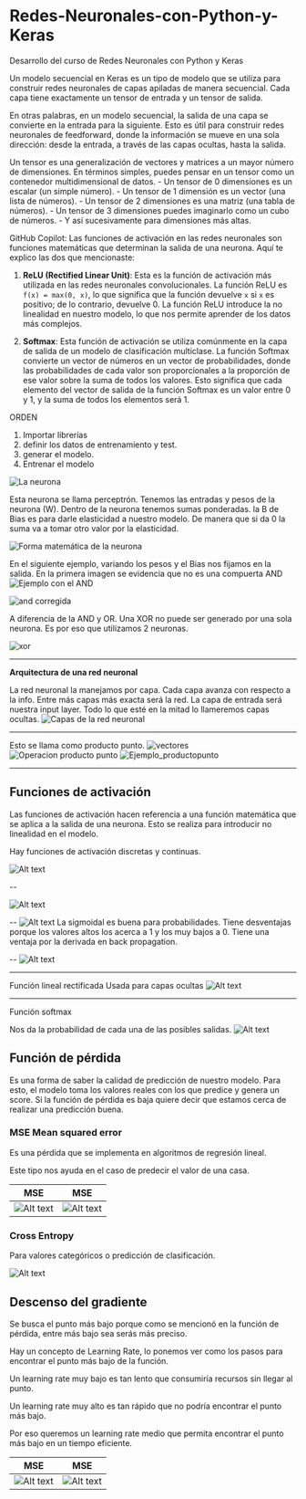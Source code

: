 # Redes-Neuronales-con-Python-y-Keras
Desarrollo del curso de Redes Neuronales con Python y Keras

Un modelo secuencial en Keras es un tipo de modelo que se utiliza para construir redes neuronales de capas apiladas de manera secuencial. Cada capa tiene exactamente un tensor de entrada y un tensor de salida.

En otras palabras, en un modelo secuencial, la salida de una capa se convierte en la entrada para la siguiente. Esto es útil para construir redes neuronales de feedforward, donde la información se mueve en una sola dirección: desde la entrada, a través de las capas ocultas, hasta la salida.


Un tensor es una generalización de vectores y matrices a un mayor número de dimensiones. En términos simples, puedes pensar en un tensor como un contenedor multidimensional de datos.
    - Un tensor de 0 dimensiones es un escalar (un simple número).
    - Un tensor de 1 dimensión es un vector (una lista de números).
    - Un tensor de 2 dimensiones es una matriz (una tabla de números).
    - Un tensor de 3 dimensiones puedes imaginarlo como un cubo de números.
    - Y así sucesivamente para dimensiones más altas.

GitHub Copilot: Las funciones de activación en las redes neuronales son funciones matemáticas que determinan la salida de una neurona. Aquí te explico las dos que mencionaste:

1. **ReLU (Rectified Linear Unit)**: Esta es la función de activación más utilizada en las redes neuronales convolucionales. La función ReLU es `f(x) = max(0, x)`, lo que significa que la función devuelve `x` si `x` es positivo; de lo contrario, devuelve 0. La función ReLU introduce la no linealidad en nuestro modelo, lo que nos permite aprender de los datos más complejos.

2. **Softmax**: Esta función de activación se utiliza comúnmente en la capa de salida de un modelo de clasificación multiclase. La función Softmax convierte un vector de números en un vector de probabilidades, donde las probabilidades de cada valor son proporcionales a la proporción de ese valor sobre la suma de todos los valores. Esto significa que cada elemento del vector de salida de la función Softmax es un valor entre 0 y 1, y la suma de todos los elementos será 1.


ORDEN 
1. Importar librerías
2. definir los datos de entrenamiento y test. 
3. generar el modelo. 
4. Entrenar el modelo

![La neurona](Imágenes/neurona.png)

Esta neurona se llama perceptrón.
Tenemos las entradas y pesos de la neurona (W). 
Dentro de la neurona tenemos sumas ponderadas. 
la B de Bias es para darle elasticidad a nuestro modelo. De manera que si da 0 la suma va a tomar otro valor por la elasticidad. 

![Forma matemática de la neurona](Imágenes/forma_matematica.png)

En el siguiente ejemplo, variando los pesos y el Bias nos fijamos en la salida. En la primera imagen se evidencia que no es una compuerta AND
![Ejemplo con el AND](Imágenes/ejemplo_AND.png)

![and corregida](Imágenes/and_corregida.png)


A diferencia de la AND y OR. 
Una XOR no puede ser generado por una sola neurona. Es por eso que utilizamos 2 neuronas.  

![xor](Imágenes/xor.png)

---------

**Arquitectura de una red neuronal**

La red neuronal la manejamos por capa. 
Cada capa avanza con respecto a la info. 
Entre más capas más exacta será la red. 
La capa de entrada será nuestra input layer. 
Todo lo que esté en la mitad lo llameremos capas ocultas. 
![Capas de la red neuronal](Imágenes/capas_redes.png)

----------

Esto se llama como producto punto. 
![vectores](Imágenes/vectores.png)
![Operacion producto punto](Imágenes/operacion_productopunto.png)
![Ejemplo_productopunto](Imágenes/ejemplo_productopunto.png)

----------


## Funciones de activación

Las funciones de activación hacen referencia a una función matemática que se aplica a la salida de una neurona. Esto se realiza para introducir no linealidad en el modelo.

Hay funciones de activación discretas y continuas. 

![Alt text](Imágenes/escalon.png)

--

![Alt text](Imágenes/signo.png)

-- 
![Alt text](Imágenes/sigmoidal.png)
La sigmoidal es buena para probabilidades. 
Tiene desventajas porque los valores altos los acerca a 1 y los muy bajos a 0. 
Tiene una ventaja por la derivada en back propagation. 

--
![Alt text](Imágenes/tanh.png)


--- 

Función lineal rectificada 
Usada para capas ocultas
![Alt text](Imágenes/relu.png)

---
Función softmax 

Nos da la probabilidad de cada una de las posibles salidas. 
![Alt text](Imágenes/softmax.png)


## Función de pérdida 

Es una forma de saber la calidad de predicción de nuestro modelo. 
Para esto, el modelo toma los valores reales con los que predice y genera un score. 
Si la función de pérdida es baja quiere decir que estamos cerca de realizar una predicción buena. 

### MSE Mean squared error 
Es una pérdida que se implementa en algoritmos de regresión lineal. 

Este tipo nos ayuda en el caso de predecir el valor de una casa. 

| MSE  | MSE |
| ------------- | ------------- |
| ![Alt text](Imágenes/MSE.png)  | ![Alt text](Imágenes/formulaMSE.png) |

### Cross Entropy

Para valores categóricos o predicción de clasificación. 

![Alt text](Imágenes/cross_entropy.png)

## Descenso del gradiente 

Se busca el punto más bajo porque como se mencionó en la función de pérdida, entre más bajo sea serás más preciso. 

Hay un concepto de Learning Rate, lo ponemos ver como los pasos para encontrar el punto más bajo de la función. 

Un learning rate muy bajo es tan lento que consumiría recursos sin llegar al punto. 

Un learning rate muy alto es tan rápido que no podría encontrar el punto más bajo. 

Por eso queremos un learning rate medio que permita encontrar el punto más bajo en un tiempo eficiente. 

| MSE  | MSE |
| ------------- | ------------- |
| ![Alt text](Imágenes/gradiente.png) | ![Alt text](Imágenes/minimos.png) |



